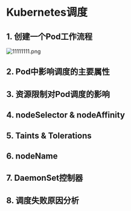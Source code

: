# Kubernetes调度

## 1. 创建一个Pod工作流程

![11111111.png](https://s2.loli.net/2023/03/20/CUzLTAVhnNuJ26Y.png)

## 2. Pod中影响调度的主要属性

## 3. 资源限制对Pod调度的影响

## 4. nodeSelector & nodeAffinity

## 5. Taints & Tolerations

## 6. nodeName 

## 7. DaemonSet控制器

## 8. 调度失败原因分析
